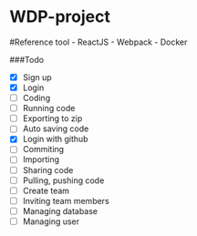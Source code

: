 ﻿# WDP-project

#Reference tool
    - ReactJS
    - Webpack
    - Docker

###Todo

- [x] Sign up
- [x] Login
- [ ] Coding
- [ ] Running code
- [ ] Exporting to zip
- [ ] Auto saving code
- [x] Login with github
- [ ] Commiting
- [ ] Importing
- [ ] Sharing code
- [ ] Pulling, pushing code
- [ ] Create team
- [ ] Inviting team members
- [ ] Managing database
- [ ] Managing user
